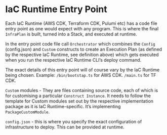 # IaC Runtime Entry Point

Each IaC Runtime (AWS CDK, Terraform CDK, Pulumi etc) has a code file entry point as one would expect with any program. This is where the final `InfraPlan` is built, turned into a Stack, and executed at runtime.

In the entry point code file call `Orchestrator` which combines the `Config` (config.json) and `Custom` constructs to create an Execution Plan (as defined by the respective IaC Runtime, see definition above) which gets executed when you run the respective IaC Runtime CLI’s deploy command.

The exact details of this entry point will of course vary by the IaC Runtime being chosen. Example: `/bin/bootstap.ts` for AWS CDK. `/main.ts` for TF CDK.

`Custom` modules - They are files containing source code, each of which is for customising a particular `Construct Instance`. It needs to follow the template for Custom modules set out by the respective implementation package as it is IaC Runtime-specific. It’s implementing `PackageCustomModule`.

`config.json` - this is where you specify the exact configuration of infrastructure to deploy. This can be provided at runtime.
